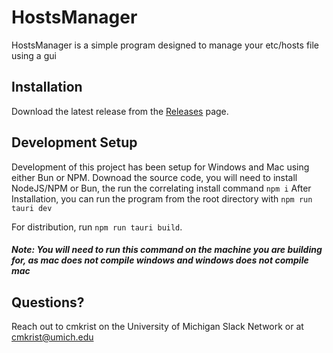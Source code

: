 # HostsManager

HostsManager is a simple program designed to manage your etc/hosts file using a gui
## Installation

Download the latest release from the [Releases](https://github.com/its-webhosting/hmgr/releases) page.
## Development Setup

Development of this project has been setup for Windows and Mac using either Bun or NPM.
Downoad the source code, you will need to install NodeJS/NPM or Bun, the run the correlating install command
```npm i```
After Installation, you can run the program from the root directory with `npm run tauri dev`

For distribution, run `npm run tauri build`. 
#### *Note: You will need to run this command on the machine you are building for, as mac does not compile windows and windows does not compile mac*
## Questions?

Reach out to cmkrist on the University of Michigan Slack Network or at cmkrist@umich.edu
